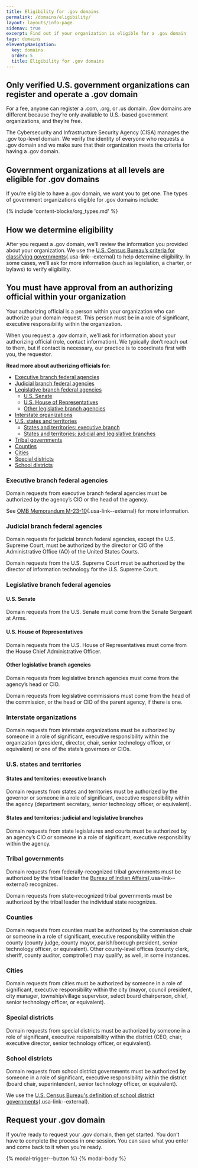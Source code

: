 ```yaml
---
title: Eligibility for .gov domains
permalink: /domains/eligibility/
layout: layouts/info-page
sidenav: true
excerpt: Find out if your organization is eligible for a .gov domain
tags: domains
eleventyNavigation:
  key: domains
  order: 5
  title: Eligibility for .gov domains
---
```



## Only verified U.S. government organizations can register and operate a .gov domain
For a fee, anyone can register a .com, .org, or .us domain. .Gov domains are different because they’re only available to U.S.-based government organizations, and they’re free.

The Cybersecurity and Infrastructure Security Agency (CISA) manages the .gov top-level domain. We verify the identity of everyone who requests a .gov domain and we make sure that their organization meets the criteria for having a .gov domain.


## Government organizations at all levels are eligible for .gov domains
If you’re eligible to have a .gov domain, we want you to get one. The types of government organizations eligible for .gov domains include:

{% include 'content-blocks/org_types.md' %}

## How we determine eligibility
After you request a .gov domain, we'll review the information you provided about your organization. We use the [U.S. Census Bureau’s criteria for classifying governments](https://www.census.gov/programs-surveys/gus/technical-documentation/methodology/population-of-interest1.html){.usa-link--external} to help determine eligibility. In some cases, we’ll ask for more information (such as legislation, a charter, or bylaws) to verify eligibility.


## You must have approval from an authorizing official within your organization
Your authorizing official is a person within your organization who can authorize your domain request. This person must be in a role of significant, executive responsibility within the organization.

When you request a .gov domain, we’ll ask for information about your authorizing official (role, contact information). We typically don’t reach out to them, but if contact is necessary, our practice is to coordinate first with you, the requestor.

**Read more about authorizing officials for**:
- [Executive branch federal agencies](#executive-branch-federal-agencies)
- [Judicial branch federal agencies](#judicial-branch-federal-agencies)
- [Legislative branch federal agencies](#legislative-branch-federal-agencies)
    - [U.S. Senate](#u.s.-senate)
    - [U.S. House of Representatives](#u.s.-house-of-representatives)
    - [Other legislative branch agencies](#other-legislative-branch-agencies)
- [Interstate organizations](#interstate-organizations)
- [U.S. states and territories](#u.s.-states-and-territories)
    - [States and territories: executive branch](#states-and-territories%3A-executive-branch)
    - [States and territories: judicial and legislative branches](#states-and-territories%3A-judicial-and-legislative-branches)
- [Tribal governments](#tribal-governments)
- [Counties](#counties)
- [Cities](#cities)
- [Special districts](#special-districts)
- [School districts](#school-districts)

### Executive branch federal agencies
Domain requests from executive branch federal agencies must be authorized by the agency’s CIO or the head of the agency.

See [OMB Memorandum M-23-10](https://www.whitehouse.gov/wp-content/uploads/2023/02/M-23-10-DOTGOV-Act-Guidance.pdf){.usa-link--external} for more information.

### Judicial branch federal agencies
Domain requests for judicial branch federal agencies, except the U.S. Supreme Court, must be authorized by the director or CIO of the Administrative Office (AO) of the United States Courts.

Domain requests from the U.S. Supreme Court must be authorized by the director of information technology for the U.S. Supreme Court.

### Legislative branch federal agencies

#### U.S. Senate
Domain requests from the U.S. Senate must come from the Senate Sergeant at Arms.

#### U.S. House of Representatives
Domain requests from the U.S. House of Representatives must come from the House Chief Administrative Officer.

#### Other legislative branch agencies
Domain requests from legislative branch agencies must come from the agency’s head or CIO.

Domain requests from legislative commissions must come from the head of the commission, or the head or CIO of the parent agency, if there is one.

### Interstate organizations
Domain requests from interstate organizations must be authorized by someone in a role of significant, executive responsibility within the organization (president, director, chair, senior technology officer, or equivalent) or one of the state’s governors or CIOs.

### U.S. states and territories

#### States and territories: executive branch
Domain requests from states and territories must be authorized by the governor or someone in a role of significant, executive responsibility within the agency (department secretary, senior technology officer, or equivalent). 

#### States and territories: judicial and legislative branches
Domain requests from state legislatures and courts must be authorized by an agency’s CIO or someone in a role of significant, executive responsibility within the agency.

### Tribal governments
Domain requests from federally-recognized tribal governments must be authorized by the tribal leader the [Bureau of Indian Affairs](https://www.bia.gov/service/tribal-leaders-directory){.usa-link--external} recognizes.

Domain requests from state-recognized tribal governments must be authorized by the tribal leader the individual state recognizes.

### Counties
Domain requests from counties must be authorized by the commission chair or someone in a role of significant, executive responsibility within the county (county judge, county mayor, parish/borough president, senior technology officer, or equivalent). Other county-level offices (county clerk, sheriff, county auditor, comptroller) may qualify, as well, in some instances.

### Cities
Domain requests from cities must be authorized by someone in a role of significant, executive responsibility within the city (mayor, council president, city manager, township/village supervisor, select board chairperson, chief, senior technology officer, or equivalent). 

### Special districts
Domain requests from special districts must be authorized by someone in a role of significant, executive responsibility within the district (CEO, chair, executive director, senior technology officer, or equivalent).

### School districts
Domain requests from school district governments must be authorized by someone in a role of significant, executive responsibility within the district (board chair, superintendent, senior technology officer, or equivalent).

We use the [U.S. Census Bureau's definition of school district governments](https://www.census.gov/library/publications/2019/econ/2017isd.html){.usa-link--external}.

## Request your .gov domain

If you’re ready to request your .gov domain, then get started. You don’t have to complete the process in one session. You can save what you enter and come back to it when you’re ready.

{% modal-trigger--button %}
{% modal-body %}

